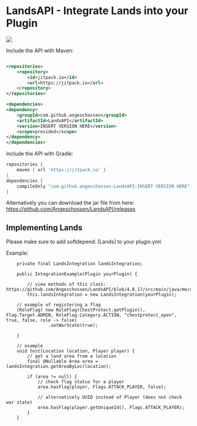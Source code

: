 # LandsAPI - Integrate Lands into your Plugin

[![](https://jitpack.io/v/Angeschossen/LandsAPI.svg)](https://jitpack.io/#Angeschossen/LandsAPI)

Include the API with Maven:

```xml

<repositories>
    <repository>
        <id>jitpack.io</id>
        <url>https://jitpack.io</url>
    </repository>
</repositories>

<dependencies>
<dependency>
    <groupId>com.github.angeschossen</groupId>
    <artifactId>LandsAPI</artifactId>
    <version>INSERT VERSION HERE</version>
    <scope>provided</scope>
</dependency>
</dependencies>
```

Include the API with Gradle:

```groovy
repositories {
	maven { url 'https://jitpack.io' }
}
dependencies {
    compileOnly "com.github.angeschossen:LandsAPI:INSERT VERSION HERE"
}
```

Alternatively you can download the jar file from here: https://github.com/Angeschossen/LandsAPI/releases

## Implementing Lands

Please make sure to add softdepend: [Lands] to your plugin.yml.

Example:

```
    private final LandsIntegration landsIntegration;

    public IntegrationExample(Plugin yourPlugin) {

        // view methods of this class: https://github.com/Angeschossen/LandsAPI/blob/4.8.17/src/main/java/me/angeschossen/lands/api/integration/LandsIntegrator.java
        this.landsIntegration = new LandsIntegration(yourPlugin);
	
	// example of registering a flag
	(RoleFlag) new RoleFlag(ChestProtect.getPlugin(), Flag.Target.ADMIN, RoleFlag.Category.ACTION, "chestprotect_open", true, false, role -> false)
                .setWarState(true);

    }

    // example
    void test(Location location, Player player) {
        // get a land area from a location
        final @Nullable Area area = landsIntegration.getAreaByLoc(location);

        if (area != null) {
            // check flag status for a player
            area.hasFlag(player, Flags.ATTACK_PLAYER, false);

            // alternatively UUID instead of Player (does not check war state)
            area.hasFlag(player.getUniqueId(), Flags.ATTACK_PLAYER);
        }
    }

```
